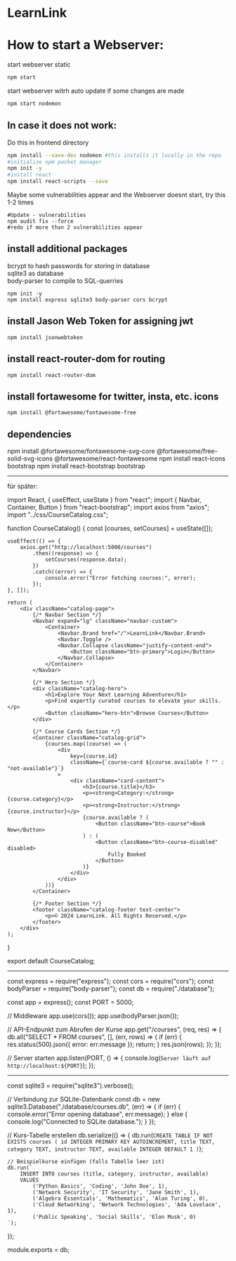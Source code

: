 # LearnLink

# How to start a Webserver:

start webserver static

```bash
npm start
```

start webserver witrh auto update if some changes are made

```bash
npm start nodemon
```

## In case it does not work:

Do this in frontend directory

```bash
npm install --save-dev nodemon #this installs it locally in the repo
#initialize npm packet manager
npm init -y
#install react
npm install react-scripts --save
```

Maybe some vulnerabilities appear and the Webserver doesnt start, try this 1-2 times

```
#Update - vulnerabilities
npm audit fix --force
#redo if more than 2 vulnerabilities appear
```

## install additional packages

bcrypt to hash passwords for storing in database\
sqlite3 as database\
body-parser to compile to SQL-querries

```
npm init -y
npm install express sqlite3 body-parser cors bcrypt
```

## install Jason Web Token for assigning jwt

```
npm install jsonwebtoken
```

## install react-router-dom for routing

```
npm install react-router-dom
```


## install fortawesome for twitter, insta, etc. icons

```
npm install @fortawesome/fontawesome-free
```

## dependencies
npm install @fortawesome/fontawesome-svg-core @fortawesome/free-solid-svg-icons @fortawesome/react-fontawesome
npm install react-icons bootstrap
npm install react-bootstrap bootstrap

---------


für später:


import React, { useEffect, useState } from "react";
import { Navbar, Container, Button } from "react-bootstrap";
import axios from "axios";
import "../css/CourseCatalog.css";

function CourseCatalog() {
    const [courses, setCourses] = useState([]);

    useEffect(() => {
        axios.get("http://localhost:5000/courses")
            .then((response) => {
                setCourses(response.data);
            })
            .catch((error) => {
                console.error("Error fetching courses:", error);
            });
    }, []);

    return (
        <div className="catalog-page">
            {/* Navbar Section */}
            <Navbar expand="lg" className="navbar-custom">
                <Container>
                    <Navbar.Brand href="/">LearnLink</Navbar.Brand>
                    <Navbar.Toggle />
                    <Navbar.Collapse className="justify-content-end">
                        <Button className="btn-primary">Login</Button>
                    </Navbar.Collapse>
                </Container>
            </Navbar>

            {/* Hero Section */}
            <div className="catalog-hero">
                <h1>Explore Your Next Learning Adventure</h1>
                <p>Find expertly curated courses to elevate your skills.</p>
                <Button className="hero-btn">Browse Courses</Button>
            </div>

            {/* Course Cards Section */}
            <Container className="catalog-grid">
                {courses.map((course) => (
                    <div
                        key={course.id}
                        className={`course-card ${course.available ? "" : "not-available"}`}
                    >
                        <div className="card-content">
                            <h3>{course.title}</h3>
                            <p><strong>Category:</strong> {course.category}</p>
                            <p><strong>Instructor:</strong> {course.instructor}</p>
                            {course.available ? (
                                <Button className="btn-course">Book Now</Button>
                            ) : (
                                <Button className="btn-course-disabled" disabled>
                                    Fully Booked
                                </Button>
                            )}
                        </div>
                    </div>
                ))}
            </Container>

            {/* Footer Section */}
            <footer className="catalog-footer text-center">
                <p>© 2024 LearnLink. All Rights Reserved.</p>
            </footer>
        </div>
    );
}

export default CourseCatalog;

-----


const express = require("express");
const cors = require("cors");
const bodyParser = require("body-parser");
const db = require("./database");

const app = express();
const PORT = 5000;

// Middleware
app.use(cors());
app.use(bodyParser.json());

// API-Endpunkt zum Abrufen der Kurse
app.get("/courses", (req, res) => {
    db.all("SELECT * FROM courses", [], (err, rows) => {
        if (err) {
            res.status(500).json({ error: err.message });
            return;
        }
        res.json(rows);
    });
});

// Server starten
app.listen(PORT, () => {
    console.log(`Server läuft auf http://localhost:${PORT}`);
});

-----

const sqlite3 = require("sqlite3").verbose();

// Verbindung zur SQLite-Datenbank
const db = new sqlite3.Database("./database/courses.db", (err) => {
    if (err) {
        console.error("Error opening database", err.message);
    } else {
        console.log("Connected to SQLite database.");
    }
});

// Kurs-Tabelle erstellen
db.serialize(() => {
    db.run(`
        CREATE TABLE IF NOT EXISTS courses (
            id INTEGER PRIMARY KEY AUTOINCREMENT,
            title TEXT,
            category TEXT,
            instructor TEXT,
            available INTEGER DEFAULT 1
        )
    `);

    // Beispielkurse einfügen (falls Tabelle leer ist)
    db.run(`
        INSERT INTO courses (title, category, instructor, available)
        VALUES
            ('Python Basics', 'Coding', 'John Doe', 1),
            ('Network Security', 'IT Security', 'Jane Smith', 1),
            ('Algebra Essentials', 'Mathematics', 'Alan Turing', 0),
            ('Cloud Networking', 'Network Technologies', 'Ada Lovelace', 1),
            ('Public Speaking', 'Social Skills', 'Elon Musk', 0)
    `);
});

module.exports = db;